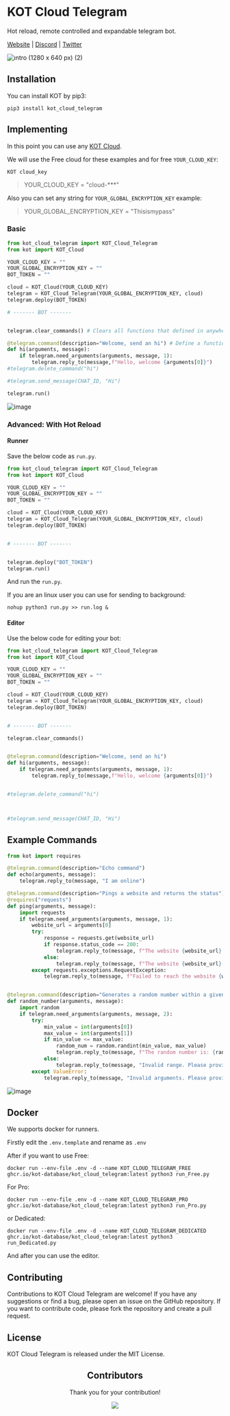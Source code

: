 # KOT Cloud Telegram

Hot reload, remote controlled and expandable telegram bot.

[Website](https://kotdatabase.dev/kot-update) | [Discord](https://discord.gg/QtnKf532Er) | [Twitter](https://twitter.com/)


![ıntro (1280 x 640 px) (2)](https://github.com/KOT-database/KOT-Cloud-Telegram/assets/41792982/ad598e1f-0553-4ff3-b1cc-a4882ad92c4b)


## Installation
You can install KOT by pip3:

```console
pip3 install kot_cloud_telegram
```



## Implementing
In this point you can use any [KOT Cloud](https://docs.kotdatabase.dev/kot_cloud.html).


We will use the Free cloud for these examples and for free `YOUR_CLOUD_KEY`:
```console
KOT cloud_key
```
>YOUR_CLOUD_KEY = "cloud-***"

Also you can set any string for `YOUR_GLOBAL_ENCRYPTION_KEY` example: 
> YOUR_GLOBAL_ENCRYPTION_KEY = "Thisismypass"

### Basic

```python
from kot_cloud_telegram import KOT_Cloud_Telegram
from kot import KOT_Cloud

YOUR_CLOUD_KEY = ""
YOUR_GLOBAL_ENCRYPTION_KEY = ""
BOT_TOKEN = ""

cloud = KOT_Cloud(YOUR_CLOUD_KEY)
telegram = KOT_Cloud_Telegram(YOUR_GLOBAL_ENCRYPTION_KEY, cloud)
telegram.deploy(BOT_TOKEN) 

# ------- BOT ------- 


telegram.clear_commands() # Clears all functions that defined in anywhere

@telegram.command(description="Welcome, send an hi") # Define a function that can call with /hi in telegram
def hi(arguments, message):
    if telegram.need_arguments(arguments, message, 1):
        telegram.reply_to(message,f"Hello, welcome {arguments[0]}")
#telegram.delete_command("hi")

#telegram.send_message(CHAT_ID, "Hi")

telegram.run()
```
![image](https://github.com/KOT-database/KOT-Cloud-Telegram/assets/41792982/9ee65177-8e45-450d-913f-84e320896cff)

### Advanced: With Hot Reload

#### Runner

Save the below code as `run.py`.
```python
from kot_cloud_telegram import KOT_Cloud_Telegram
from kot import KOT_Cloud

YOUR_CLOUD_KEY = ""
YOUR_GLOBAL_ENCRYPTION_KEY = ""
BOT_TOKEN = ""

cloud = KOT_Cloud(YOUR_CLOUD_KEY)
telegram = KOT_Cloud_Telegram(YOUR_GLOBAL_ENCRYPTION_KEY, cloud)
telegram.deploy(BOT_TOKEN) 


# ------- BOT ------- 


telegram.deploy("BOT_TOKEN") 
telegram.run()
```

And run the `run.py`.

If you are an linux user you can use for sending to background:
```console
nohup python3 run.py >> run.log &
```

#### Editor

Use the below code for editing your bot:

```python
from kot_cloud_telegram import KOT_Cloud_Telegram
from kot import KOT_Cloud

YOUR_CLOUD_KEY = ""
YOUR_GLOBAL_ENCRYPTION_KEY = ""
BOT_TOKEN = ""

cloud = KOT_Cloud(YOUR_CLOUD_KEY)
telegram = KOT_Cloud_Telegram(YOUR_GLOBAL_ENCRYPTION_KEY, cloud)
telegram.deploy(BOT_TOKEN) 


# ------- BOT ------- 

telegram.clear_commands()


@telegram.command(description="Welcome, send an hi")
def hi(arguments, message):
    if telegram.need_arguments(arguments, message, 1):
        telegram.reply_to(message,f"Hello, welcome {arguments[0]}")


#telegram.delete_command("hi")



#telegram.send_message(CHAT_ID, "Hi")
```

## Example Commands

```python
from kot import requires

@telegram.command(description="Echo command")
def echo(arguments, message):
    telegram.reply_to(message, "I am online")

@telegram.command(description="Pings a website and returns the status")
@requires("requests")
def ping(arguments, message):
    import requests
    if telegram.need_arguments(arguments, message, 1):
        website_url = arguments[0]
        try:
            response = requests.get(website_url)
            if response.status_code == 200:
                telegram.reply_to(message, f"The website {website_url} is up and running.")
            else:
                telegram.reply_to(message, f"The website {website_url} returned a status code {response.status_code}.")
        except requests.exceptions.RequestException:
            telegram.reply_to(message, f"Failed to reach the website {website_url}.")


@telegram.command(description="Generates a random number within a given range")
def random_number(arguments, message):
    import random
    if telegram.need_arguments(arguments, message, 2):
        try:
            min_value = int(arguments[0])
            max_value = int(arguments[1])
            if min_value <= max_value:
                random_num = random.randint(min_value, max_value)
                telegram.reply_to(message, f"The random number is: {random_num}")
            else:
                telegram.reply_to(message, "Invalid range. Please provide a minimum value less than or equal to the maximum value.")
        except ValueError:
            telegram.reply_to(message, "Invalid arguments. Please provide numeric values for minimum and maximum range.")


```

![image](https://github.com/KOT-database/KOT-Cloud-Telegram/assets/41792982/350ead86-3a45-4bb8-b639-1a0bd360039e)


## Docker
We supports docker for runners.

Firstly edit the `.env.template` and rename as `.env`


After if you want to use Free:

```console
docker run --env-file .env -d --name KOT_CLOUD_TELEGRAM_FREE ghcr.io/kot-database/kot_cloud_telegram:latest python3 run_Free.py
```

For Pro:


```console
docker run --env-file .env -d --name KOT_CLOUD_TELEGRAM_PRO ghcr.io/kot-database/kot_cloud_telegram:latest python3 run_Pro.py
```

or Dedicated:


```console
docker run --env-file .env -d --name KOT_CLOUD_TELEGRAM_DEDICATED ghcr.io/kot-database/kot_cloud_telegram:latest python3 run_Dedicated.py
```


And after you can use the editor.


## Contributing
Contributions to KOT Cloud Telegram are welcome! If you have any suggestions or find a bug, please open an issue on the GitHub repository. If you want to contribute code, please fork the repository and create a pull request.

## License
KOT Cloud Telegram is released under the MIT License.

<h2 align="center">
    Contributors
</h2>
<p align="center">
    Thank you for your contribution!
</p>
<p align="center">
    <a href="https://github.com/KOT-database/KOT-Cloud-Telegram/graphs/contributors">
      <img src="https://contrib.rocks/image?repo=KOT-database/KOT-Cloud-Telegram" />
    </a>
</p>

